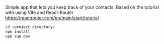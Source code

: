 Simple app that lets you keep track of your contacts. Based on the tutorial with using Vite and React-Router https://reactrouter.com/en/main/start/tutorial

```bash
cd <project directory>
npm install
npm run dev
```